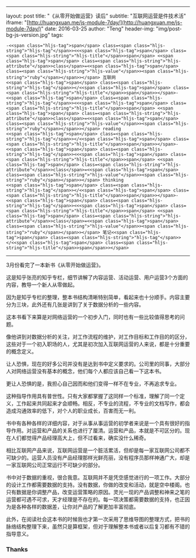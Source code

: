 * * *

layout:     post
title:      "《从零开始做运营》读后"
subtitle:   "互联网运营是件技术活"
iframe:     "[http://huangxuan.me/js-module-7day/](http://huangxuan.me/js-module-7day/)"
date:       2016-03-25
author:     "Teng"
header-img: "img/post-bg-js-version.jpg"
tags:

    -<<span class="hljs-tag">span</span> class=<span class="hljs-string">"hljs-tag"</span>><<<span class="hljs-tag">span</span> class=<span class="hljs-string">"hljs-title"</span>>span</span> <<span class="hljs-tag">span</span> class=<span class="hljs-string">"hljs-attribute"</span>>class</span>=<<span class="hljs-tag">span</span> class=<span class="hljs-string">"hljs-value"</span>><span class="hljs-string">"ruby"</span></span>></span> 互联网
    <<span class="hljs-tag">span</span> class=<span class="hljs-string">"hljs-tag"</span>></<<span class="hljs-tag">span</span> class=<span class="hljs-string">"hljs-title"</span>>span</span>></span>-<<span class="hljs-tag">span</span> class=<span class="hljs-string">"hljs-tag"</span>><<<span class="hljs-tag">span</span> class=<span class="hljs-string">"hljs-title"</span>>span</span> <<span class="hljs-tag">span</span> class=<span class="hljs-string">"hljs-attribute"</span>>class</span>=<<span class="hljs-tag">span</span> class=<span class="hljs-string">"hljs-value"</span>><span class="hljs-string">"ruby"</span></span>></span> reading
    <<span class="hljs-tag">span</span> class=<span class="hljs-string">"hljs-tag"</span>></<<span class="hljs-tag">span</span> class=<span class="hljs-string">"hljs-title"</span>>span</span>></span>-<<span class="hljs-tag">span</span> class=<span class="hljs-string">"hljs-tag"</span>><<<span class="hljs-tag">span</span> class=<span class="hljs-string">"hljs-title"</span>>span</span> <<span class="hljs-tag">span</span> class=<span class="hljs-string">"hljs-attribute"</span>>class</span>=<<span class="hljs-tag">span</span> class=<span class="hljs-string">"hljs-value"</span>><span class="hljs-string">"ruby"</span></span>></span> thinking
    <<span class="hljs-tag">span</span> class=<span class="hljs-string">"hljs-tag"</span>></<<span class="hljs-tag">span</span> class=<span class="hljs-string">"hljs-title"</span>>span</span>></span>-<<span class="hljs-tag">span</span> class=<span class="hljs-string">"hljs-tag"</span>><<<span class="hljs-tag">span</span> class=<span class="hljs-string">"hljs-title"</span>>span</span> <<span class="hljs-tag">span</span> class=<span class="hljs-string">"hljs-attribute"</span>>class</span>=<<span class="hljs-tag">span</span> class=<span class="hljs-string">"hljs-value"</span>><span class="hljs-string">"ruby"</span></span>></span> 笔记<<span class="hljs-tag">span</span> class=<span class="hljs-string">"hljs-tag"</span>></<<span class="hljs-tag">span</span> class=<span class="hljs-string">"hljs-title"</span>>span</span>></span>

* * *

3月份看完了一本新书《从零开始做运营》。

这是知乎张亮的知乎专栏，细节讲解了内容运营、活动运营、用户运营3个方面的内容，教导一个新人从零做起。

因为是知乎专栏的整理，整本书结构清晰特别简单，看起来也十分顺手。内容主要分为三块，此外还有几张是讲到了关于数据分析的一些内容。

这本书看下来算是对网络运营的一个初步入门，同时也有一些比较值得思考的问题。

像他讲到对数据分析的关注，对工作流程的维护，对工作目标和工作目的的区分，这些对于一个初入职场的人，尤其是初次加入互联网运营的人来说，都是十分重要的概念定义。

让人恐惧，现在的好多公司并没有是达到书中定义要求的。公司里的同事，大部分人对网络运营没有基本的概念，他们每个人都应该自己看一下这本书。

更让人恐惧的是，我担心自己因而和他们变得一样不在专业，不再追求专业。

这种指导作用具有普世性。只有大家都掌握了这同样一个标准，理解了同一个定义，工作起来共同起来才会顺畅。相反，不专业的流程，不专业的文档写作，都会造成沟通效率的低下，对个人的职业成长，百害而无一利。

书中有各种各样的详细内容，对于从事从事运营的初学者来说是一个具有很好的指导作用。对运营和产品的关系也进行了厘清。运营和产品，本就是不可区分的。现在人们都觉得产品经理高大上，但不过看来，确实没什么稀奇。

相比互联网产品来说，互联网运营是一个脏活累活，但却是每一家互联网公司都不可缺少的。运营人员没有产品经理那样光鲜亮丽，没有程序员那样神通广大，却是一家互联网公司正常运行不可缺少的部分。

书中对于数据的重视，很合我意。互联网并不是凭空感觉进行的一项工作。大部分的设计工作都需要数据的支持。没有数据，你做的改变和活动，就是空中楼阁。也只有数据是你调整产品，改变运营策略的原因。灵光一现的产品调整和神来之笔的运营都可遇不可求，天才经理是不存在的。每一项决策都需要数据的支持，也正因为是各种各样的数据差，让你对产品的了解更加丰富彻底。

此外，在阅读社会这本书的时候我也才第一次采用了思维导图的整理方式，把书的脉络结构整理下来，虽然只是算框架，但对于理解整本书或者以后复习都有不错的指导意义。

### Thanks